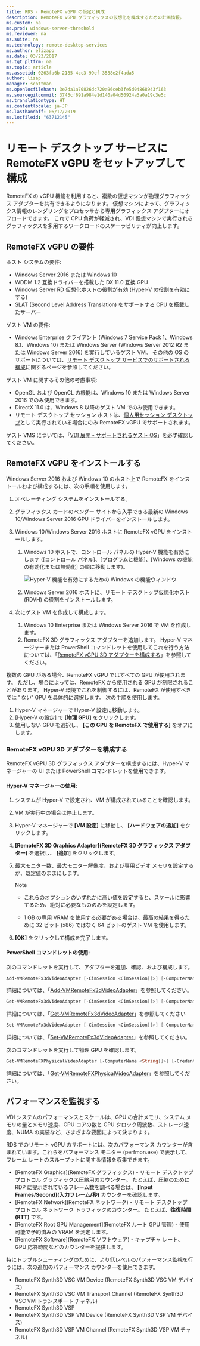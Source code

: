 ```yaml
---
title: RDS - RemoteFX vGPU の設定と構成
description: RemoteFX vGPU グラフィックスの仮想化を構成するための計画情報。
ms.custom: na
ms.prod: windows-server-threshold
ms.reviewer: na
ms.suite: na
ms.technology: remote-desktop-services
ms.author: elizapo
ms.date: 03/23/2017
ms.tgt_pltfrm: na
ms.topic: article
ms.assetid: 0263fa6b-2185-4cc3-99ef-3588e2f4ada5
author: lizap
manager: scottman
ms.openlocfilehash: 3e7da1a70826dc720a96ceb3fe5d04868943f163
ms.sourcegitcommit: 3743cf691a984e1d140a04d50924a3a0a19c3e5c
ms.translationtype: HT
ms.contentlocale: ja-JP
ms.lasthandoff: 06/17/2019
ms.locfileid: "63712145"
---
```

# <a name="set-up-and-configure-remotefx-vgpu-for-remote-desktop-services"></a>リモート デスクトップ サービスに RemoteFX vGPU をセットアップして構成


RemoteFX の vGPU 機能を利用すると、複数の仮想マシンが物理グラフィックス アダプターを共有できるようになります。 仮想マシンによって、グラフィックス情報のレンダリングをプロセッサから専用グラフィックス アダプターにオフロードできます。 これで CPU 負荷が軽減され、VDI 仮想マシンで実行されるグラフィックスを多用するワークロードのスケーラビリティが向上します。 

## <a name="remotefx-vgpu-requirements"></a>RemoteFX vGPU の要件

ホスト システムの要件: 

- Windows Server 2016 または Windows 10
- WDDM 1.2 互換ドライバーを搭載した DX 11.0 互換 GPU 
- Windows Server RD 仮想化ホストの役割が有効 (Hyper-V の役割を有効にする) 
- SLAT (Second Level Address Translation) をサポートする CPU を搭載したサーバー 

ゲスト VM の要件:

- Windows Enterprise クライアント (Windows 7 Service Pack 1、Windows 8.1、Windows 10) または Windows Server (Windows Server 2012 R2 または Windows Server 2016) を実行しているゲスト VM。 その他の OS のサポートについては、[リモート デスクトップ サービスでのサポートされる構成](rds-supported-config.md)に関するページを参照してください。

ゲスト VM に関するその他の考慮事項:

- OpenGL および OpenCL の機能は、Windows 10 または Windows Server 2016 でのみ使用できます。  
- DirectX 11.0 は、Windows 8 以降のゲスト VM でのみ使用できます。 
- リモート デスクトップ セッション ホストは、[個人用セッション デスクトップ](rds-personal-session-desktops.md)として実行されている場合にのみ RemoteFX vGPU でサポートされます。

ゲスト VMS については、「[VDI 展開 - サポートされるゲスト OS](rds-supported-config.md#vdi-deployment--supported-guest-oss)」を必ず確認してください。

## <a name="install-remotefx-vgpu"></a>RemoteFX vGPU をインストールする

Windows Server 2016 および Windows 10 のホスト上で RemoteFX をインストールおよび構成するには、次の手順を使用します。

1. オペレーティング システムをインストールする。
2. グラフィックス カードのベンダー サイトから入手できる最新の Windows 10/Windows Server 2016 GPU ドライバーをインストールします。
3. Windows 10/Windows Server 2016 ホストに RemoteFX vGPU をインストールします。
   1. Windows 10 ホストで、コントロール パネルの Hyper-V 機能を有効にします ([コントロール パネル]、[プログラムと機能]、[Windows の機能の有効化または無効化] の順に移動します)。

      ![Hyper-V 機能を有効にするための Windows の機能ウィンドウ](media/rds-hyperv-settings.png)

   2. Windows Server 2016 ホストに、リモート デスクトップ仮想化ホスト (RDVH) の役割をインストールします。
   

4. 次にゲスト VM を作成して構成します。
   1. Windows 10 Enterprise または Windows Server 2016 で VM を作成します。
   2. RemoteFX 3D グラフィックス アダプターを追加します。 Hyper-V マネージャーまたは PowerShell コマンドレットを使用してこれを行う方法については、「[RemoteFX vGPU 3D アダプターを構成する](#configure-the-remotefx-vgpu-3d-adapter)」を参照してください。 

複数の GPU がある場合、RemoteFX vGPU ではすべての GPU が使用されます。 ただし、場合によっては、RemoteFX から使用される GPU が制限されることがあります。 Hyper-V 環境でこれを制御するには、RemoteFX が使用すべきでは "*ない*" GPU を具体的に選択します。 次の手順を使用します。 

   1. Hyper-V マネージャーで Hyper-V 設定に移動します。
   2. [Hyper-V の設定] で **[物理 GPU]** をクリックします。
   3. 使用しない GPU を選択し、 **[この GPU を RemoteFX で使用する]** をオフにします。


### <a name="configure-the-remotefx-vgpu-3d-adapter"></a>RemoteFX vGPU 3D アダプターを構成する
RemoteFX vGPU 3D グラフィックス アダプターを構成するには、Hyper-V マネージャーの UI または PowerShell コマンドレットを使用できます。 

#### <a name="through-hyper-v-manager"></a>Hyper-V マネージャーの使用:

1. システムが Hyper-V で設定され、VM が構成されていることを確認します。  
2. VM が実行中の場合は停止します。 
3. Hyper-V マネージャーで **[VM 設定]** に移動し、 **[ハードウェアの追加]** をクリックします。
4. **[RemoteFX 3D Graphics Adapter]\(RemoteFX 3D グラフィックス アダプター\)** を選択し、 **[追加]** をクリックします。 
5. 最大モニター数、最大モニター解像度、および専用ビデオ メモリを設定するか、既定値のままにします。

   > [!NOTE]
   > - これらのオプションのいずれかに高い値を設定すると、スケールに影響するため、絶対に必要なもののみを設定します。
   >
   > - 1 GB の専用 VRAM を使用する必要がある場合は、最高の結果を得るために 32 ビット (x86) ではなく 64 ビットのゲスト VM を使用します。
6. **[OK]** をクリックして構成を完了します。

#### <a name="with-powershell-cmdlets"></a>PowerShell コマンドレットの使用:

次のコマンドレットを実行して、アダプターを追加、確認、および構成します。 

```powershell
Add-VMRemoteFx3dVideoAdapter [-CimSession <CimSession[]>] [-ComputerName <String[]>] [-Credential <PSCredential[]>] [-VMName] <String[]> [-Passthru] [-WhatIf] [-Confirm] [<CommonParameters>]
```

詳細については、「[Add-VMRemoteFx3dVideoAdapter](https://technet.microsoft.com/itpro/powershell/windows/hyper-v/add-vmremotefx3dvideoadapter)」を参照してください。

```powershell
Get-VMRemoteFx3dVideoAdapter [-CimSession <CimSession[]>] [-ComputerName <String[]>]  [-Credential <PSCredential[]>] [-VMName] <String[]> [<CommonParameters>]
```

詳細については、「[Get-VMRemoteFx3dVideoAdapter](https://technet.microsoft.com/itpro/powershell/windows/hyper-v/get-vmremotefx3dvideoadapter)」を参照してください

```powershell
Set-VMRemoteFx3dVideoAdapter [-CimSession <CimSession[]>] [-ComputerName <String[]>] [-Credential <PSCredential[]>] [-VMName] <String[]> [[-MonitorCount] <Byte>] [[-MaximumResolution] <String>] [[-VRAMSizeBytes] <UInt64>] [-Passthru] [-WhatIf] [-Confirm] [<CommonParameters>]
```

詳細については、「[Set-VMRemoteFx3dVideoAdapter](https://technet.microsoft.com/itpro/powershell/windows/hyper-v/set-vmremotefx3dvideoadapter)」を参照してください。

次のコマンドレットを実行して物理 GPU を確認します。

```powershell
Get-VMRemoteFXPhysicalVideoAdapter [-ComputerName <String[]>] [-Credential <PSCredential[]>] [[-Name] <String[]>] [<CommonParameters>]  
```

詳細については、「[Get-VMRemoteFXPhysicalVideoAdapter](https://technet.microsoft.com/itpro/powershell/windows/hyper-v/get-vmremotefxphysicalvideoadapter)」を参照してください。

## <a name="monitor-performance"></a>パフォーマンスを監視する

VDI システムのパフォーマンスとスケールは、GPU の合計メモリ、システム メモリの量とメモリ速度、CPU コアの数と CPU クロック周波数、ストレージ速度、NUMA の実装など、さまざまな要因によって決まります。

RDS でのリモート vGPU のサポートには、次のパフォーマンス カウンターが含まれています。これらをパフォーマンス モニター (perfmon.exe) で表示して、フレーム レートのスループットに関する情報を収集できます。

- [RemoteFX Graphics]\(RemoteFX グラフィックス\) - リモート デスクトップ プロトコル グラフィックス圧縮用のカウンター。 たとえば、圧縮のために RDP に提示されているフレーム数を調べる場合は、 **[Input Frames/Second]\(入力フレーム/秒\)** カウンターを確認します。
- [RemoteFX Network]\(RemoteFX ネットワーク\) - リモート デスクトップ プロトコル ネットワーク トラフィックのカウンター。 たとえば、**往復時間 (RTT)** です。
- [RemoteFX Root GPU Management]\(RemoteFX ルート GPU 管理\) - 使用可能で予約済みの VRAM を測定します。
- [RemoteFX Software]\(RemoteFX ソフトウェア\) - キャプチャ レート、GPU 応答時間などのカウンターを提供します。

特にトラブルシューティングのために、より低レベルのパフォーマンス監視を行うには、次の追加のパフォーマンス カウンターを使用できます。

- RemoteFX Synth3D VSC VM Device (RemoteFX Synth3D VSC VM デバイス) 
- RemoteFX Synth3D VSC VM Transport Channel (RemoteFX Synth3D VSC VM トランスポート チャネル) 
- RemoteFX Synth3D VSP 
- RemoteFX Synth3D VSP VM Device (RemoteFX Synth3D VSP VM デバイス) 
- RemoteFX Synth3D VSP VM Channel (RemoteFX Synth3D VSP VM チャネル)
